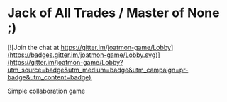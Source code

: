 # Jack of All Trades / Master of None ;)

[![Join the chat at https://gitter.im/joatmon-game/Lobby](https://badges.gitter.im/joatmon-game/Lobby.svg)](https://gitter.im/joatmon-game/Lobby?utm_source=badge&utm_medium=badge&utm_campaign=pr-badge&utm_content=badge)

Simple collaboration game
